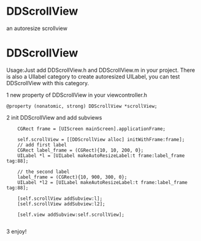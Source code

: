 DDScrollView
============

an autoresize scrollview

DDScrollView
============

Usage:Just add DDScrollView.h and DDScrollView.m in your project.
There is also a UIlabel category to create autoresized UILabel, you can test DDScrollView with this category.


1 new property of DDScrollView in your viewcontroller.h
```
@property (nonatomic, strong) DDScrollView *scrollView;

```

2 init DDScrollView and add subviews
```
    CGRect frame = [UIScreen mainScreen].applicationFrame;
    
    self.scrollView = [[DDScrollView alloc] initWithFrame:frame];
    // add first label
    CGRect label_frame = (CGRect){10, 10, 200, 0};
    UILabel *l = [UILabel makeAutoResizeLabel:t frame:label_frame tag:88];
    
    // the second label
    label_frame = (CGRect){10, 900, 300, 0};
    UILabel *l2 = [UILabel makeAutoResizeLabel:t frame:label_frame tag:88];
 
    [self.scrollView addSubview:l];
    [self.scrollView addSubview:l2];

    [self.view addSubview:self.scrollView];
    
```

3 enjoy!
